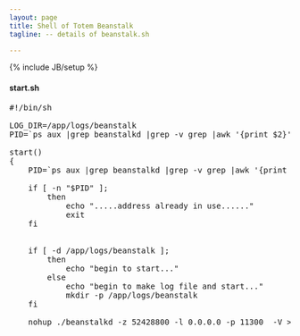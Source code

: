 ```yaml
---
layout: page
title: Shell of Totem Beanstalk
tagline: -- details of beanstalk.sh

---
```

{% include JB/setup %}

#### start.sh
<pre class="prettyprint linenums">
#!/bin/sh

LOG_DIR=/app/logs/beanstalk
PID=`ps aux |grep beanstalkd |grep -v grep |awk '{print $2}'`

start()
{
	PID=`ps aux |grep beanstalkd |grep -v grep |awk '{print $2}'`

	if [ -n "$PID" ];
		then 
			echo ".....address already in use......"
			exit
	fi


	if [ -d /app/logs/beanstalk ];
  		then
			echo "begin to start..."
	  	else 
			echo "begin to make log file and start..."
			mkdir -p /app/logs/beanstalk
	fi 

	nohup ./beanstalkd -z 52428800 -l 0.0.0.0 -p 11300  -V >$LOG_DIR/start.log 2>&1 </dev/null &

	echo "beanstalkd is running..."
}

stop()
{

        if [ -n "$PID" ];
                then
                        echo "stop ..."
			kill -9 $PID
        fi	
}

info()
{
	echo `tail -n 2 $LOG_DIR/start.log`
	exit
}

case "$1" in
	'start')
		start
		;;
	'stop')
		stop
		;;
	'restart')
		stop
		start
		;;
	'info')
		info
		;;
	*)
		echo "pls type $0 {start|stop|restart|info}"

	exit 1
esac

</pre>
